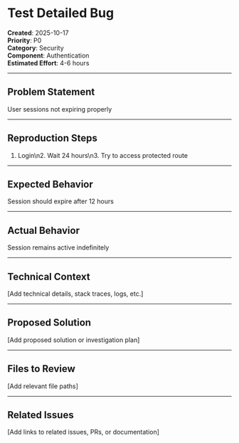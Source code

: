 # Test Detailed Bug

**Created**: 2025-10-17  
**Priority**: P0  
**Category**: Security  
**Component**: Authentication  
**Estimated Effort**: 4-6 hours

---

## Problem Statement

User sessions not expiring properly

---

## Reproduction Steps

1. Login\n2. Wait 24 hours\n3. Try to access protected route

---

## Expected Behavior

Session should expire after 12 hours

---

## Actual Behavior

Session remains active indefinitely

---

## Technical Context

[Add technical details, stack traces, logs, etc.]

---

## Proposed Solution

[Add proposed solution or investigation plan]

---

## Files to Review

[Add relevant file paths]

---

## Related Issues

[Add links to related issues, PRs, or documentation]

